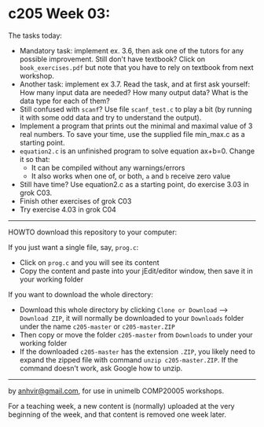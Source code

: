  c205 Week 03:
=======
The tasks today:
  * Mandatory task: implement ex. 3.6, then ask one of the tutors for any possible improvement. Still don't have textbook? Click on `book_exercises.pdf` but note that you have to rely on textbook from next workshop.
  * Another task: implement ex 3.7. Read the task, and at first ask yourself: How many input data are needed? How many output data? What is the data type for each of them?
  * Still confused with `scanf`? Use file `scanf_test.c` to play a bit (by running it with some odd data and try to understand the output).
  * Implement a program that prints out the minimal and maximal value of 3 real numbers. To save your time, use the supplied file min_max.c as a starting point. 
  * `equation2.c` is an unfinished program to solve equation ax+b=0. Change it so that:
    * It can be compiled without any warnings/errors
    * It also works when one of, or both, `a` and `b` receive zero value
  * Still have time? Use equation2.c as a starting point, do exercise 3.03 in grok C03.
  * Finish other exercises of grok C03
  * Try exercise 4.03 in grok C04

------------------------------------------------------
HOWTO download this repository to your computer:

If you just want a single file, say, `prog.c`:
  * Click on `prog.c` and you will see its content 
  * Copy the content and paste into your jEdit/editor window, then save it in your working folder

If you want to download the whole directory:
  * Download this whole directory by clicking `Clone or Download` --> `Download ZIP`, it will normally be downloaded to your `Downloads` folder under the name `c205-master` or `c205-master.ZIP`
  * Then copy or move the folder `c205-master` from `Downloads` to under your working folder
  * If the downloaded `c205-master` has the extension `.ZIP`, you likely need to expand the zipped file with command `unzip c205-master.ZIP`. If the command doesn't work, ask Google how to unzip.
 
-------------------------------------------------------------
by anhvir@gmail.com, for use in unimelb COMP20005 workshops.

For a teaching week, a new content is (normally) uploaded at the very beginning of the week, and that content is removed one week later.
